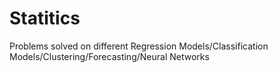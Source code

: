 # Statitics
Problems solved on different Regression Models/Classification Models/Clustering/Forecasting/Neural Networks 
